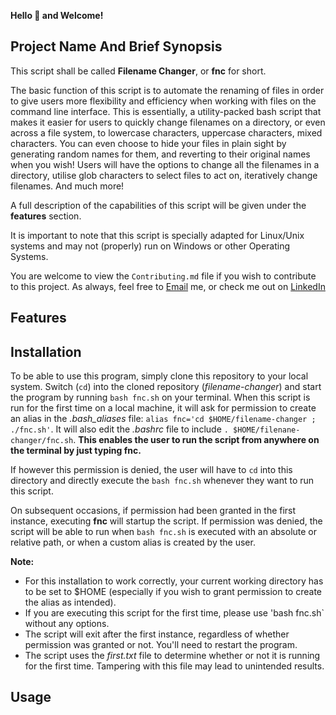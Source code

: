 **Hello :wave: and Welcome!**


## Project Name And Brief Synopsis 
This script shall be called **Filename Changer**, or **fnc** for short. 

The basic function of this script is to automate the renaming of files in order to give users more flexibility and efficiency when working with files on the command line interface. 
This is essentially, a utility-packed bash script that makes it easier for users to quickly change filenames on a directory, or even across a file system, to lowercase characters, uppercase characters, mixed characters.
You can even choose to hide your files in plain sight by generating random names for them, and reverting to their original names when you wish!
Users will have the options to change all the filenames in a directory, utilise glob characters to select files to act on, iteratively change filenames.
And much more! 

A full description of the capabilities of this script will be given under the **features** section. 

It is important to note that this script is specially adapted for Linux/Unix systems and may not (properly) run on Windows or other Operating Systems.

You are welcome to view the `Contributing.md` file if you wish to contribute to this project. 
As always, feel free to [Email](kelvinskelll@gmail.com) me, or check me out on [LinkedIn](https://www.linkedin.com/in/kelvin-onuchukwu-3460871a1) 

## Features 


## Installation
To be able to use this program, simply clone this repository to your local system. Switch (`cd`) into the cloned repository (_filename-changer_) and start the program by running `bash fnc.sh` on your terminal.
When this script is run for the first time on a local machine, it will ask for permission to create an alias in the _.bash_aliases_ file: `alias fnc='cd $HOME/filename-changer ; ./fnc.sh'`. It will also edit the _.bashrc_ file to include `. $HOME/filenane-changer/fnc.sh`.
**This enables the user to run the script from anywhere on the terminal by just typing fnc.**

If however this permission is denied, the user will have to `cd` into this directory and directly execute the `bash fnc.sh` whenever they want to run this script.

On subsequent occasions, if permission had been granted in the first instance, executing **fnc** will startup the script.
If permission was denied, the script will be able to run when `bash fnc.sh` is executed with an absolute or relative path, or when a custom alias is created by the user.

**Note:** 
- For this installation to work correctly, your current working directory has to be set to $HOME (especially if you wish to grant permission to create the alias as intended).
- If you are executing this script for the first time, please use 'bash fnc.sh` without any options. 
- The script will exit after the first instance, regardless of whether permission was granted or not. You'll need to restart the program.
- The script uses the _first.txt_ file to determine whether or not it is running for the first time. Tampering with this file may lead to unintended results.


## Usage 
